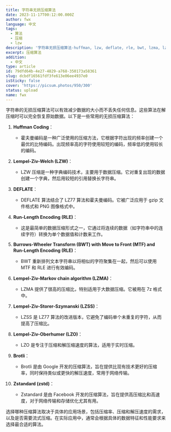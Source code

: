 ```yaml
---
title: 字符串无损压缩算法
date: 2023-11-17T00:12:00.000Z
author: fwx
language: 中文
tags:
  - 算法
  - 压缩
  - lzw
description: '字符串无损压缩算法-huffman, lzw, deflate, rle, bwt, lzma, lzss, lzo, brotli, zstd'
excerpt: 压缩算法
addition:
  - 中文
type: article
id: 79dfd64b-4e27-4829-a768-350173a58361
slug: dcbdf16561fdf3fe613e06ee4937e0
isSticky: false
cover: 'https://picsum.photos/950/300'
status: upload
name: fwx
---
```


字符串的无损压缩算法可以有效减少数据的大小而不丢失任何信息。这些算法在解压缩时可以完全恢复原始数据。以下是一些常用的无损压缩算法：

1. **Huffman Coding**：

   - 霍夫曼编码是一种广泛使用的压缩方法，它根据字符出现的频率创建一个最优的比特编码。出现频率高的字符使用较短的编码，频率低的使用较长的编码。

2. **Lempel-Ziv-Welch (LZW)**：

   - LZW 压缩是一种字典编码技术，主要用于数据压缩。它对重复出现的数据创建一个字典，然后用较短的引用替换长字符串。

3. **DEFLATE**：

   - DEFLATE 算法结合了 LZ77 算法和霍夫曼编码。它被广泛应用于 gzip 文件格式和 PNG 图像格式中。

4. **Run-Length Encoding (RLE)**：

   - 这是最简单的数据压缩形式之一，它通过将连续的数据（如字符串中的连续字符）转换为单个数据值和计数来工作。

5. **Burrows-Wheeler Transform (BWT) with Move to Front (MTF) and Run-Length Encoding (RLE)**：

   - BWT 重新排列文本字符串以将相似的字符聚集在一起，然后可以使用 MTF 和 RLE 进行有效编码。

6. **Lempel-Ziv-Markov chain algorithm (LZMA)**：

   - LZMA 提供了很高的压缩比，特别适用于大数据压缩。它被用在 7z 格式中。

7. **Lempel-Ziv-Storer-Szymanski (LZSS)**：

   - LZSS 是 LZ77 算法的改进版本，它避免了编码单个未重复的字符，从而提高了压缩比。

8. **Lempel-Ziv-Oberhumer (LZO)**：

   - LZO 是专注于压缩和解压缩速度的算法，适用于实时压缩。

9. **Brotli**：

   - Brotli 是由 Google 开发的压缩算法，旨在提供比现有技术更好的压缩率，同时保持类似或更快的解压速度，常用于网络传输。

10. **Zstandard (zstd)**：
    - Zstandard 是由 Facebook 开发的压缩算法，旨在提供高压缩比和高速度，对于网络传输和存储优化尤其有用。

选择哪种压缩算法取决于具体的应用场景，包括压缩率、压缩和解压速度的需求，以及是否需要流式压缩。在实际应用中，通常会根据具体的数据特征和性能要求来选择最合适的算法。
